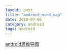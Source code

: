 ```yaml
---
layout: post
title: "android_mind_map"
date: 2018-07-06
category: android
tags: android
---
```


[android思维导图](https://tea9.xyz/pdf/Android_Mind_Map.pdf)
